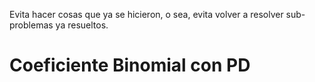 Evita hacer cosas que ya se hicieron, o sea, evita volver a resolver sub-problemas ya resueltos.
# Coeficiente Binomial con PD
